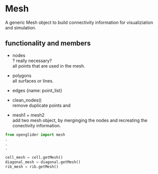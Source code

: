 Mesh
====

A generic Mesh object to build connectivity information for visualiziation and simulation.

## functionality and members
 - nodes  
    ? really necessary?  
    all points that are used in the mesh.

 - polygons  
    all surfaces or lines.

 - edges
    {name: point_list}

 - clean_nodes()  
    remove duplicate points and

 - mesh1 + mesh2  
    add two mesh object, by merginging the nodes and recreating the conectivity information.


```python
from openglider import mesh
.
.
.

cell_mesh = cell.getMesh()
diagonal_mesh = diagonal.getMesh()
rib_mesh = rib.getMesh()


```
